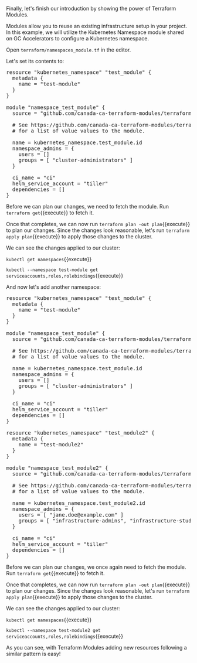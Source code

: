 Finally, let's finish our introduction by showing the power of Terraform Modules.

Modules allow you to reuse an existing infrastructure setup in your project. In this example,
we will utilize the Kubernetes Namespace module shared on GC Accelerators to configure
a Kubernetes namespace.

Open `terraform/namespaces_module.tf` in the editor.

Let's set its contents to:

<pre class="file" data-filename="terraform/namespaces_module.tf" data-target="replace">resource "kubernetes_namespace" "test_module" {
  metadata {
    name = "test-module"
  }
}

module "namespace_test_module" {
  source = "github.com/canada-ca-terraform-modules/terraform-kubernetes-namespace"

  # See https://github.com/canada-ca-terraform-modules/terraform-kubernetes-namespace#variables-values
  # for a list of value values to the module.

  name = kubernetes_namespace.test_module.id
  namespace_admins = {
    users = []
    groups = [ "cluster-administrators" ]
  }

  ci_name = "ci"
  helm_service_account = "tiller"
  dependencies = []
}
</pre>

Before we can plan our changes, we need to fetch the module. Run `terraform get`{{execute}} to fetch it.

Once that completes, we can now run `terraform plan -out plan`{{execute}} to plan our changes. Since the changes
look reasonable, let's run `terraform apply plan`{{execute}} to apply those changes to the cluster.

We can see the changes applied to our cluster:

`kubectl get namespaces`{{execute}}

`kubectl --namespace test-module get serviceaccounts,roles,rolebindings`{{execute}}

And now let's add another namespace:

<pre class="file" data-filename="terraform/namespaces-module.tf" data-target="replace">resource "kubernetes_namespace" "test_module" {
  metadata {
    name = "test-module"
  }
}

module "namespace_test_module" {
  source = "github.com/canada-ca-terraform-modules/terraform-kubernetes-namespace"

  # See https://github.com/canada-ca-terraform-modules/terraform-kubernetes-namespace#variables-values
  # for a list of value values to the module.

  name = kubernetes_namespace.test_module.id
  namespace_admins = {
    users = []
    groups = [ "cluster-administrators" ]
  }

  ci_name = "ci"
  helm_service_account = "tiller"
  dependencies = []
}

resource "kubernetes_namespace" "test_module2" {
  metadata {
    name = "test-module2"
  }
}

module "namespace_test_module2" {
  source = "github.com/canada-ca-terraform-modules/terraform-kubernetes-namespace"

  # See https://github.com/canada-ca-terraform-modules/terraform-kubernetes-namespace#variables-values
  # for a list of value values to the module.

  name = kubernetes_namespace.test_module2.id
  namespace_admins = {
    users = [ "jane.doe@example.com" ]
    groups = [ "infrastructure-admins", "infrastructure-students" ]
  }

  ci_name = "ci"
  helm_service_account = "tiller"
  dependencies = []
}
</pre>

Before we can plan our changes, we once again need to fetch the module.
Run `terraform get`{{execute}} to fetch it.

Once that completes, we can now run `terraform plan -out plan`{{execute}} to plan our changes. Since the changes
look reasonable, let's run `terraform apply plan`{{execute}} to apply those changes to the cluster.

We can see the changes applied to our cluster:

`kubectl get namespaces`{{execute}}

`kubectl --namespace test-module2 get serviceaccounts,roles,rolebindings`{{execute}}


As you can see, with Terraform Modules adding new resources following a similar
pattern is easy!
